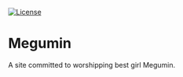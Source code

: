[![License](https://img.shields.io/badge/License-MPL-blue.svg)](https://github.com/robflop/Megumin/blob/master/LICENSE)

# Megumin
A site committed to worshipping best girl Megumin.
